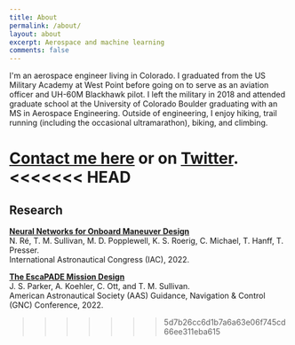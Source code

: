 ```yaml
---
title: About
permalink: /about/
layout: about
excerpt: Aerospace and machine learning
comments: false
---
```


I'm an aerospace engineer living in Colorado. I graduated from the US Military Academy at West Point before going on to serve as an aviation officer and UH-60M Blackhawk pilot. I left the military in 2018 and attended graduate school at the University of Colorado Boulder graduating with an MS in Aerospace Engineering. Outside of engineering, I enjoy hiking, trail running (including the occasional ultramarathon), biking, and climbing.

[Contact me here](https://forms.gle/DpsktUpr9tLkbApS6) or on [Twitter](https://twitter.com/tims457).
<<<<<<< HEAD
=======

## Research

**[Neural Networks for Onboard Maneuver Design](https://www.researchgate.net/publication/364011483_Neural_Networks_for_Onboard_Maneuver_Design)**  
N. Ré, T. M. Sullivan, M. D. Popplewell, K. S. Roerig, C. Michael, T. Hanff, T. Presser.  
International Astronautical Congress (IAC), 2022.

**[The EscaPADE Mission Design](https://aas-rocky-mountain-section.org/)**  
J. S. Parker, A. Koehler, C. Ott, and T. M. Sullivan.  
American Astronautical Society (AAS) Guidance, Navigation & Control (GNC) Conference, 2022.

>>>>>>> 5d7b26cc6d1b7a6a63e06f745cd66ee311eba615
